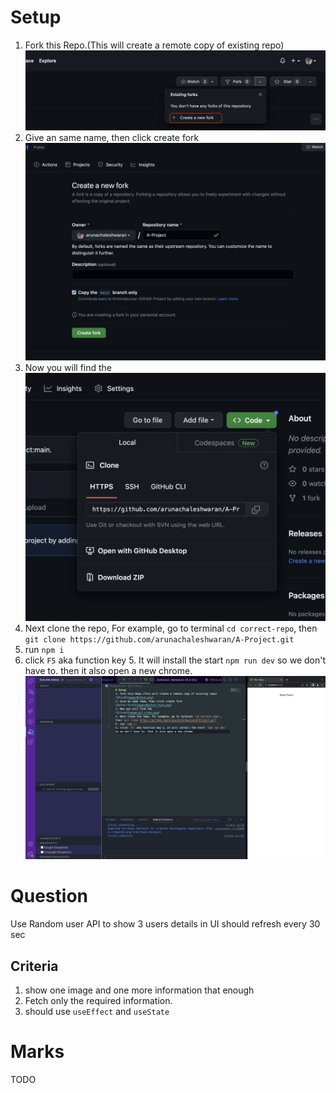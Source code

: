 # Setup
1. Fork this Repo.(This will create a remote copy of existing repo)
![Fork](image/01fork.png)
2. Give an same name, then click create fork
![after-fork](image/02after-fork.png)
3. Now you will find the 
![clone](image/03git-clone.png)
4. Next clone the repo, For example, go to terminal `cd correct-repo`, then `git clone https://github.com/arunachaleshwaran/A-Project.git`
5. run `npm i`
6. click `F5` aka function key 5. It will install the start `npm run dev` so we don't have to. then it also open a new chrome.
![setup-success-full](image/04correct-setup.png)

# Question
Use Random user API to show 3 users details in UI should refresh every 30 sec
## Criteria
1. show one image and one more information that enough
2. Fetch only the required information.
3. should use `useEffect` and `useState`

# Marks
TODO